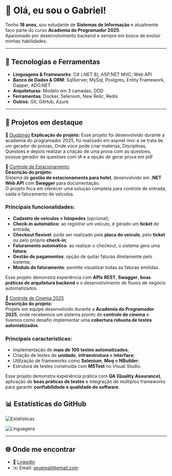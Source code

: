 # 👋 Olá, eu sou o Gabriel!

Tenho **18 anos**, sou estudante de **Sistemas de Informação** e atualmente faço parte do curso **Academia do Programador 2025**.  
Apaixonado por desenvolvimento backend e sempre em busca de evoluir minhas habilidades.

---

## 🚀 Tecnologias e Ferramentas
- **Linguagens & Frameworks**: C# (.NET 8), ASP.NET MVC, Web API
- **Banco de Dados & ORM**: SqlServer, MySql, Postgres, Entity Framework, Dapper, ADO.NET
- **Arquiteturas**: Modelo em 3 camadas, DDD
- **Ferramentas**: Docker, Selenium, New Relic, Redis
- **Outros**: Git, GitHub, Azure

---

## 📂 Projetos em destaque
🔹 [Duobingo](https://github.com/joao-gabriel-gustavo/Duobingo)
 **Explicação do projeto:**
 Esse projeto foi desenvolvido durante a academia do programador 2025, foi realizado em aspnet mvc e se trata de um gerador de provas, Onde voce pode criar materias, Disciplinas, Questoes e depois realizar a criação de uma prova com as questoes, possue gerador de questoes com IA e a opção de gerar prova em pdf 

🔹 [Controle de Estacionamento](https://github.com/KauannGabriell/ControleDeEstacionamento)  
**Descrição do projeto:**  
Sistema de **gestão de estacionamento para hotel**, desenvolvido em **.NET Web API** com **Swagger** para documentação.  
O projeto foca em oferecer uma solução completa para controle de entrada, saída e faturamento de veículos.  

### Principais funcionalidades:
- **Cadastro de veículos** e **hóspedes** (opcional);  
- **Check-in automático**: ao registrar um veículo, é gerado um **ticket** de entrada;  
- **Checkout flexível**: pode ser realizado pela **placa do veículo**, pelo **ticket** ou pelo próprio **check-in**;  
- **Faturamento automático**: ao realizar o checkout, o sistema gera uma **fatura**;  
- **Gestão de pagamentos**: opção de quitar faturas diretamente pelo sistema;  
- **Módulo de faturamento**: permite visualizar todas as faturas emitidas.  

Esse projeto demonstra experiência com **APIs REST**, **Swagger**, **boas práticas de arquitetura backend** e o desenvolvimento de fluxos de negócio automatizados.

🔹 [Controle de Cinema 2025](https://github.com/KauannGabriell/controle-de-cinema-2025)  
**Descrição do projeto:**  
Projeto em equipe desenvolvido durante a **Academia do Programador 2025**, onde recebemos um sistema pronto de **controle de cinema** e tivemos como desafio implementar uma **cobertura robusta de testes automatizados**.  

### Principais características:
- Implementação de **mais de 100 testes automatizados**;  
- Criação de testes de **unidade**, **infraestrutura** e **interface**;  
- Utilização de frameworks como **Selenium**, **Moq** e **NBuilder**;  
- Estrutura de testes construída com **MSTest** no Visual Studio.  

Esse projeto demonstra experiência prática com **QA (Quality Assurance)**, aplicação de **boas práticas de testes** e integração de múltiplos frameworks para garantir **confiabilidade e qualidade do software**.

## 📊 Estatísticas do GitHub
![Estatísticas](https://github-readme-stats.vercel.app/api?username=gabrielvsantoss&show_icons=true&theme=radical)

![Linguagens](https://github-readme-stats.vercel.app/api/top-langs/?username=gabrielvsantoss&layout=compact&theme=radical)

---

## 🌐 Onde me encontrar
- 💼 [LinkedIn](https://www.linkedin.com)  
- ✉️ Email: seuemail@email.com  
